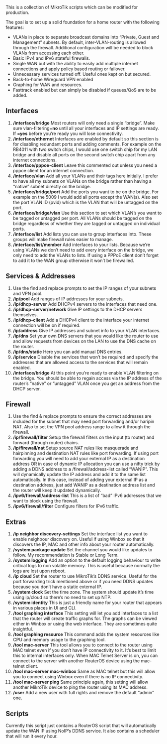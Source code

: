 This is a collection of MikroTik scripts which can be modified for production.

The goal is to set up a solid foundation for a home router with the following features:

- VLANs in place to separate broadcast domains into “Private, Guest and Management” subnets. By default, inter-VLAN-routing is allowed through the firewall. Additional configuration will be needed to block VLANs from accessing each other.
- Basic IPv4 and IPv6 stateful firewalls.
- Single WAN but with the ability to easily add multiple internet connections and apply policy based routing or failover.
- Unnecessary services turned off. Useful ones kept on but secured.
- Back-to-home Wireguard VPN enabled
- Graphing for WAN and resources.
- Fasttrack enabled but can simply be disabled if queues/QoS are to be added.

## Interfaces

1. **/interface/bridge**
Most routers will only need a single “bridge”. Make sure vlan-filtering=**no** until all your interfaces and IP settings are ready. If **=yes** before you’re ready you will lose connectivity.
2. **/interface/ethernet**
Interfaces are enabled by default so this section is for disabling redundant ports and adding comments. For example on the RB4011 with two switch chips, I would use one switch chip for my LAN bridge and disable all ports on the second switch chip apart from any internet connections.
3. **/interface/pppoe-client**
Leave this commented out unless you need a pppoe client for an internet connection.
4. **/interface/vlan**
Add all your VLANs and their tags here initially. I prefer to have all my subnets on VLANs on the bridge rather than having a “native” subnet directly on the bridge.
5. **/interface/bridge/port**
Add the ports you want to be on the bridge. For example on the 5009 I would add all ports except the WAN(s). Also set the port VLAN ID (pvid) which is the VLAN that will be untagged on the port.
6. **/interface/bridge/vlan**
Use this section to set which VLAN’s you want to be tagged or untagged per port. All VLANs should be tagged on the bridge regardless of whether they are tagged or untagged on individual ports.
7. **/interface/list**
Add lists you can use to group interfaces into. These groups will make firewall rules easier to manage.
8. **/interface/list/member**
Add interfaces to your lists. Because we’re using VLANs we don’t need to add every interface on the bridge, we only need to add the VLANs to lists. If using a PPPoE client don’t forget to add it to the WAN group otherwise it won’t be firewalled.

## Services & Addresses

1. Use the find and replace prompts to set the IP ranges of your subnets and VPN pool.
2. **/ip/pool**
Add ranges of IP addresses for your subnets.
3. **/ip/dhcp-server**
Add DHCPv4 servers to the interfaces that need one.
4. **/ip/dhcp-server/network**
Give IP settings to the DHCP servers themselves.
5. /**ip/dhcp-client**
Add a DHCPv4 client to the interface your internet connection will be on if required.
6. **/ip/address**
Give IP addresses and subnet info to your VLAN interfaces.
7. **/ip/dns**
Set your own DNS servers that you would like the router to use and allow requests from devices on the LAN to use the DNS cache on the router.
8. **/ip/dns/static**
Here you can add manual DNS entries.
9. **/ip/service**
Disable the services that won’t be required and specify the addresses that are allowed access to the services that will remain enabled.
10. **/interface/bridge**
At this point you’re ready to enable VLAN filtering on the bridge. You should be able to regain access via the IP address of the router’s “native” or “untagged” VLAN once you get an address from the DHCP server.

## Firewall

1. Use the find & replace prompts to ensure the correct addresses are included for the subnet that may need port forwarding and/or haripin NAT. Also to set the VPN pool address range to allow it through the firewall.
2. **/ip/firewall/filter**
Setup the firewall filters on the input (to router) and forward (through router) chains.
3. **/ip/firewall/nat**
Setup source NAT rules like masquerade and hairpinning and destination NAT rules like port forwarding. If using port forwarding you will need to add your external IP as a destination address OR in case of dynamic IP allocation you can use a nifty trick by adding a DDNS address to a /firewall/address-list called “WANIP”. This will dynamically update the IP address and add it to the same list automatically. In this case, instead of adding your external IP as a destination address, just add WANIP as a destination address list and the router will keep it updated dynamically.
4. **/ipv6/firewall/address-list**
This is a list of “bad” IPv6 addresses that we want to block using the firewall.
5. **/ipv6/firewall/filter**
Configure filters for IPv6 traffic.

## Extras

1. **/ip neighbor discovery-settings**
Set the interface list you want to enable neighbour discovery on. Useful if using Winbox so that it discovers the IP, MAC and other info about your router automatically.
2. **/system package update**
Set the channel you would like updates to follow. My recommendation is Stable or Long Term.
3. **/system logging**
Add an option to the default logging behaviour to write critical logs to non volatile memory. This is useful because normally the logs are lost upon reboot.
4. **/ip cloud**
Set the router to use MikroTik’s DDNS service. Useful for the port forwarding trick mentioned above or if you need DDNS updates because you don’t have a static external IP.
5. **/system clock**
Set the time zone. The system should update it’s time using ip/cloud so there’s no need to set up NTP.
6. **/system identity**
This is just a friendly name for your router that appears in various places in UI and CLI.
7. **/tool graphing interface**
This setting will let you add interfaces to a list that the router will create traffic graphs for. The graphs can be viewed either in Winbox or using the web interface. They are sometimes quite insightful.
8. **/tool graphing resource**
This command adds the system resources like CPU and memory usage to the graphing tool.
9. **/tool mac-server**
This tool allows you to connect to the router using MAC telnet even if you don’t have IP connectivity to it. It’s best to limit this to internal interfaces only. When MAC Telnet Server is on, you can connect to the server with another RouterOS device using the mac-telnet client.
10. **/tool mac-server mac-winbox**
Same as MAC telnet but this will allow you to connect using Winbox even if there is no IP connectivity.
11. **/tool mac-server ping**
Same principle again, this setting will allow another MikroTik device to ping the router using its MAC address.
12. **/user**
Add a new user with full rights and remove the default “admin” one.

## Scripts

Currently this script just contains a RouterOS script that will automatically update the WAN IP using NoIP’s DDNS service. It also contains a scheduler that will run it every hour.
